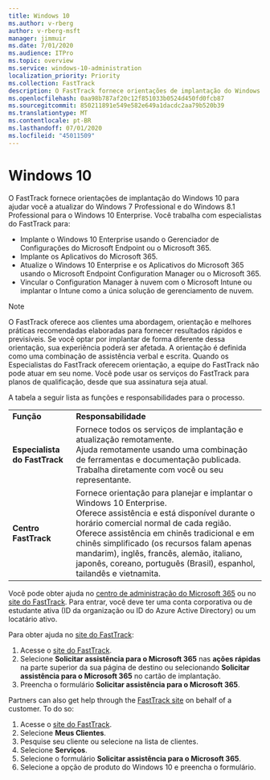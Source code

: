 ```yaml
---
title: Windows 10
ms.author: v-rberg
author: v-rberg-msft
manager: jimmuir
ms.date: 7/01/2020
ms.audience: ITPro
ms.topic: overview
ms.service: windows-10-administration
localization_priority: Priority
ms.collection: FastTrack
description: O FastTrack fornece orientações de implantação do Windows 10 para ajudar você a atualizar do Windows 7 Professional e do Windows 8.1 Professional para o Windows 10 Enterprise.
ms.openlocfilehash: 0aa98b787af20c12f851033b0524d450fd0fcb87
ms.sourcegitcommit: 850211891e549e582e649a1dacdc2aa79b520b39
ms.translationtype: MT
ms.contentlocale: pt-BR
ms.lasthandoff: 07/01/2020
ms.locfileid: "45011509"
---
```

# <a name="windows-10"></a>Windows 10

O FastTrack fornece orientações de implantação do Windows 10 para ajudar você a atualizar do Windows 7 Professional e do Windows 8.1 Professional para o Windows 10 Enterprise. Você trabalha com especialistas do FastTrack para:

- Implante o Windows 10 Enterprise usando o Gerenciador de Configurações do Microsoft Endpoint ou o Microsoft 365.
- Implante os Aplicativos do Microsoft 365. 
- Atualize o Windows 10 Enterprise e os Aplicativos do Microsoft 365 usando o Microsoft Endpoint Configuration Manager ou o Microsoft 365.
- Vincular o Configuration Manager à nuvem com o Microsoft Intune ou implantar o Intune como a única solução de gerenciamento de nuvem.
  
> [!NOTE]
> O FastTrack oferece aos clientes uma abordagem, orientação e melhores práticas recomendadas elaboradas para fornecer resultados rápidos e previsíveis. Se você optar por implantar de forma diferente dessa orientação, sua experiência poderá ser afetada. A orientação é definida como uma combinação de assistência verbal e escrita. Quando os Especialistas do FastTrack oferecem orientação, a equipe do FastTrack não pode atuar em seu nome. Você pode usar os serviços do FastTrack para planos de qualificação, desde que sua assinatura seja atual.  
    
A tabela a seguir lista as funções e responsabilidades para o processo.

|||
|:-----|:-----|
|**Função** <br/> |**Responsabilidade** <br/> |
|**Especialista do FastTrack** <br/> |Fornece todos os serviços de implantação e atualização remotamente.  <br/> Ajuda remotamente usando uma combinação de ferramentas e documentação publicada. <br/> Trabalha diretamente com você ou seu representante.|
|**Centro FastTrack**  <br/> |Fornece orientação para planejar e implantar o Windows 10 Enterprise.   <br/> Oferece assistência e está disponível durante o horário comercial normal de cada região. <br/> Oferece assistência em chinês tradicional e em chinês simplificado (os recursos falam apenas mandarim), inglês, francês, alemão, italiano, japonês, coreano, português (Brasil), espanhol, tailandês e vietnamita.|
 
Você pode obter ajuda no [centro de administração do Microsoft 365](https://go.microsoft.com/fwlink/?linkid=2032704) ou no [site do FastTrack](https://go.microsoft.com/fwlink/?linkid=780698). Para entrar, você deve ter uma conta corporativa ou de estudante ativa (ID da organização ou ID do Azure Active Directory) ou um locatário ativo. 

Para obter ajuda no [site do FastTrack](https://go.microsoft.com/fwlink/?linkid=780698): 
1.    Acesse o [site do FastTrack](https://go.microsoft.com/fwlink/?linkid=780698). 
2.    Selecione **Solicitar assistência para o Microsoft 365** nas **ações rápidas** na parte superior da sua página de destino ou selecionando **Solicitar assistência para o Microsoft 365** no cartão de implantação.
3.    Preencha o formulário **Solicitar assistência para o Microsoft 365**.
  
Partners can also get help through the [FastTrack site](https://go.microsoft.com/fwlink/?linkid=780698) on behalf of a customer. To do so:
1.    Acesse o [site do FastTrack](https://go.microsoft.com/fwlink/?linkid=780698). 
2.    Selecione **Meus Clientes**.
3.    Pesquise seu cliente ou selecione na lista de clientes.
4.    Selecione **Serviços**.
5.    Selecione o formulário **Solicitar assistência para o Microsoft 365**.
6.    Selecione a opção de produto do Windows 10 e preencha o formulário.
 
